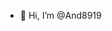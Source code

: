 - 👋 Hi, I’m @And8919

<!---
And8919/And8919 is a ✨ special ✨ repository because its `README.md` (this file) appears on your GitHub profile.
You can click the Preview link to take a look at your changes.
--->
